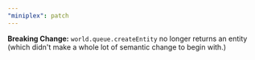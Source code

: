 ```yaml
---
"miniplex": patch
---
```


**Breaking Change:** `world.queue.createEntity` no longer returns an entity (which didn't make a whole lot of semantic change to begin with.)
